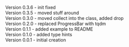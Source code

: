 Version 0.3.6 - init fixed  
Version 0.3.5 - moved stuff around  
Version 0.3.0 - moved collect into the class, added drop  
Version 0.2.0 - replaced ProgressBar with tqdm  
Version 0.1.1 - added example to README  
Version 0.1.0 - added type hints  
Version 0.0.1 - initial creation  
